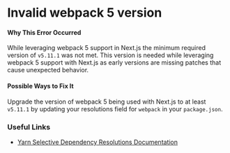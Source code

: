 # Invalid webpack 5 version

#### Why This Error Occurred

While leveraging webpack 5 support in Next.js the minimum required version of `v5.11.1` was not met. This version is needed while leveraging webpack 5 support with Next.js as early versions are missing patches that cause unexpected behavior.

#### Possible Ways to Fix It

Upgrade the version of webpack 5 being used with Next.js to at least `v5.11.1` by updating your resolutions field for `webpack` in your `package.json`.

### Useful Links

- [Yarn Selective Dependency Resolutions Documentation](https://classic.yarnpkg.com/en/docs/selective-version-resolutions/)
